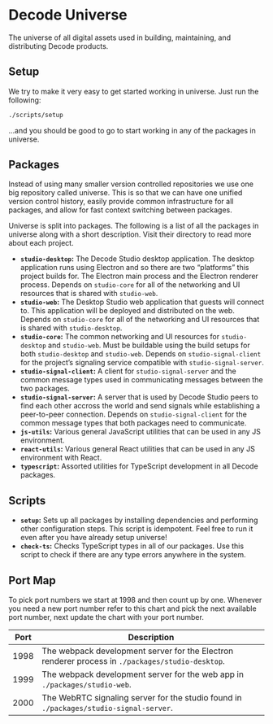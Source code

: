 # Decode Universe

The universe of all digital assets used in building, maintaining, and distributing Decode products.

## Setup

We try to make it very easy to get started working in universe. Just run the following:

```bash
./scripts/setup
```

…and you should be good to go to start working in any of the packages in universe.

## Packages

Instead of using many smaller version controlled repositories we use one big repository called universe. This is so that we can have one unified version control history, easily provide common infrastructure for all packages, and allow for fast context switching between packages.

Universe is split into packages. The following is a list of all the packages in universe along with a short description. Visit their directory to read more about each project.

- **`studio-desktop`:** The Decode Studio desktop application. The desktop application runs using Electron and so there are two “platforms” this project builds for. The Electron main process and the Electron renderer process. Depends on `studio-core` for all of the networking and UI resources that is shared with `studio-web`.
- **`studio-web`:** The Desktop Studio web application that guests will connect to. This application will be deployed and distributed on the web. Depends on `studio-core` for all of the networking and UI resources that is shared with `studio-desktop`.
- **`studio-core`:** The common networking and UI resources for `studio-desktop` and `studio-web`. Must be buildable using the build setups for both `studio-desktop` and `studio-web`. Depends on `studio-signal-client` for the project’s signaling service compatible with `studio-signal-server`.
- **`studio-signal-client`:** A client for `studio-signal-server` and the common message types used in communicating messages between the two packages.
- **`studio-signal-server`:** A server that is used by Decode Studio peers to find each other accross the world and send signals while establishing a peer-to-peer connection. Depends on `studio-signal-client` for the common message types that both packages need to communicate.
- **`js-utils`:** Various general JavaScript utilities that can be used in any JS environment.
- **`react-utils`:** Various general React utilities that can be used in any JS environment with React.
- **`typescript`:** Assorted utilities for TypeScript development in all Decode packages.

## Scripts

- **`setup`:** Sets up all packages by installing dependencies and performing other configuration steps. This script is idempotent. Feel free to run it even after you have already setup universe!
- **`check-ts`:** Checks TypeScript types in all of our packages. Use this script to check if there are any type errors anywhere in the system.

## Port Map

To pick port numbers we start at 1998 and then count up by one. Whenever you need a new port number refer to this chart and pick the next available port number, next update the chart with your port number.

<table>
  <thead>
    <tr>
      <th>Port</th>
      <th>Description</th>
    </tr>
  </thead>
  <tbody>
    <tr>
      <td>1998</td>
      <td>The webpack development server for the Electron renderer process in <code>./packages/studio-desktop</code>.</td>
    </tr>
    <tr>
      <td>1999</td>
      <td>The webpack development server for the web app in <code>./packages/studio-web</code>.</td>
    </tr>
    <tr>
      <td>2000</td>
      <td>The WebRTC signaling server for the studio found in <code>./packages/studio-signal-server</code>.</td>
    </tr>
  </tbody>
</table>
